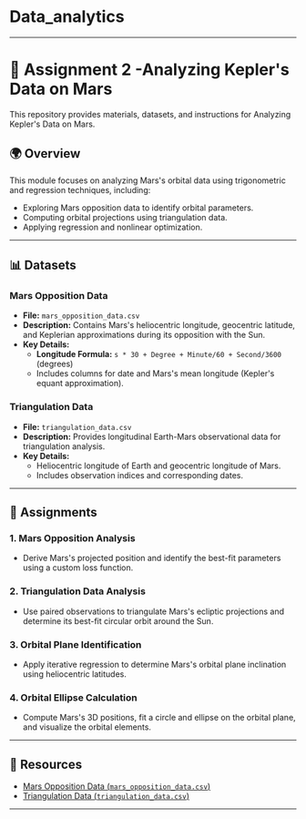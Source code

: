 # Data_analytics
---
# 🌌 **Assignment 2 -Analyzing Kepler's Data on Mars**  


This repository provides materials, datasets, and instructions for Analyzing Kepler's Data on Mars.  


## 🌍 **Overview**  
This module focuses on analyzing Mars's orbital data using trigonometric and regression techniques, including:  
- Exploring Mars opposition data to identify orbital parameters.  
- Computing orbital projections using triangulation data.  
- Applying regression and nonlinear optimization.  

---

## 📊 **Datasets**  

### **Mars Opposition Data**  
- **File:** `mars_opposition_data.csv`  
- **Description:** Contains Mars's heliocentric longitude, geocentric latitude, and Keplerian approximations during its opposition with the Sun.  
- **Key Details:**  
  - **Longitude Formula:** `s * 30 + Degree + Minute/60 + Second/3600` (degrees)  
  - Includes columns for date and Mars's mean longitude (Kepler's equant approximation).  

### **Triangulation Data**  
- **File:** `triangulation_data.csv`  
- **Description:** Provides longitudinal Earth-Mars observational data for triangulation analysis.  
- **Key Details:**  
  - Heliocentric longitude of Earth and geocentric longitude of Mars.  
  - Includes observation indices and corresponding dates.  

---

## 📝 **Assignments**  

### **1. Mars Opposition Analysis**  
- Derive Mars's projected position and identify the best-fit parameters using a custom loss function.  

### **2. Triangulation Data Analysis**  
- Use paired observations to triangulate Mars's ecliptic projections and determine its best-fit circular orbit around the Sun.  

### **3. Orbital Plane Identification**  
- Apply iterative regression to determine Mars's orbital plane inclination using heliocentric latitudes.  

### **4. Orbital Ellipse Calculation**  
- Compute Mars's 3D positions, fit a circle and ellipse on the orbital plane, and visualize the orbital elements.  

---

## 🔗 **Resources**  
- [Mars Opposition Data (`mars_opposition_data.csv`)](https://example.com/mars_opposition_data.csv)  
- [Triangulation Data (`triangulation_data.csv`)](https://example.com/triangulation_data.csv)  

---
